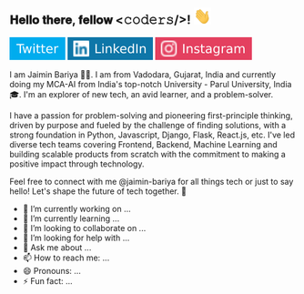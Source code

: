 <h2> 𝐇𝐞𝐥𝐥𝐨 𝐭𝐡𝐞𝐫𝐞, 𝐟𝐞𝐥𝐥𝐨𝐰 <𝚌𝚘𝚍𝚎𝚛𝚜/>! <img src="https://github.com/jaimin-bariya/jaimin-bariya/blob/main/Hi.gif" width="30px"></h2>

[![Twitter Badge](https://github.com/jaimin-bariya/jaimin-bariya/blob/main/twitter.svg)](https://x.com/jaiminbariya_)
[![Linkedin Badge](https://github.com/jaimin-bariya/jaimin-bariya/blob/main/linkedin.svg)](https://www.linkedin.com/in/jaiminbariya/)
[![Instagram Badge](https://github.com/jaimin-bariya/jaimin-bariya/blob/main/instagram.svg)](https://www.instagram.com/jaiminbariya_/?hl=en)



I am Jaimin Bariya 👨‍💻. I am from Vadodara, Gujarat, India and currently doing my MCA-AI from India's top-notch University - Parul University, India 🎓. I'm an explorer of new tech, an avid learner, and a problem-solver.

I have a passion for problem-solving and pioneering first-principle thinking, driven by purpose and fueled by the challenge of finding solutions, with a strong foundation in Python, Javascript, Django, Flask, React.js, etc. I've led diverse tech teams covering Frontend, Backend, Machine Learning and building scalable products from scratch with the commitment to making a positive impact through technology.

Feel free to connect with me @jaimin-bariya for all things tech or just to say hello! Let's shape the future of tech together. 🌟

- 🔭 I’m currently working on ...
- 🌱 I’m currently learning ...
- 👯 I’m looking to collaborate on ...
- 🤔 I’m looking for help with ...
- 💬 Ask me about ...
- 📫 How to reach me: ...
- 😄 Pronouns: ...
- ⚡ Fun fact: ...
